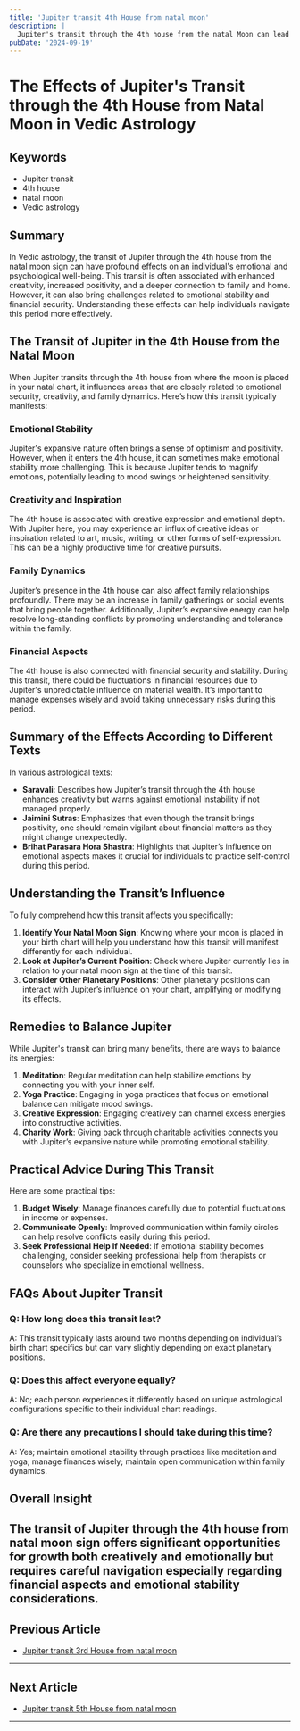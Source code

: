 ```yaml
---
title: 'Jupiter transit 4th House from natal moon'
description: |
  Jupiter's transit through the 4th house from the natal Moon can lead to worries caused by family members, lack of peace, and mental distress. The individual may experience disruptions at home, potential accidents, and a general sense of unease and instability.
pubDate: '2024-09-19'
---
```


# The Effects of Jupiter's Transit through the 4th House from Natal Moon in Vedic Astrology

## Keywords

- Jupiter transit
- 4th house
- natal moon
- Vedic astrology

## Summary

In Vedic astrology, the transit of Jupiter through the 4th house from the natal moon sign can have profound effects on an individual's emotional and psychological well-being. This transit is often associated with enhanced creativity, increased positivity, and a deeper connection to family and home. However, it can also bring challenges related to emotional stability and financial security. Understanding these effects can help individuals navigate this period more effectively.

## The Transit of Jupiter in the 4th House from the Natal Moon

When Jupiter transits through the 4th house from where the moon is placed in your natal chart, it influences areas that are closely related to emotional security, creativity, and family dynamics. Here’s how this transit typically manifests:

### Emotional Stability
Jupiter's expansive nature often brings a sense of optimism and positivity. However, when it enters the 4th house, it can sometimes make emotional stability more challenging. This is because Jupiter tends to magnify emotions, potentially leading to mood swings or heightened sensitivity.

### Creativity and Inspiration
The 4th house is associated with creative expression and emotional depth. With Jupiter here, you may experience an influx of creative ideas or inspiration related to art, music, writing, or other forms of self-expression. This can be a highly productive time for creative pursuits.

### Family Dynamics
Jupiter’s presence in the 4th house can also affect family relationships profoundly. There may be an increase in family gatherings or social events that bring people together. Additionally, Jupiter’s expansive energy can help resolve long-standing conflicts by promoting understanding and tolerance within the family.

### Financial Aspects
The 4th house is also connected with financial security and stability. During this transit, there could be fluctuations in financial resources due to Jupiter's unpredictable influence on material wealth. It’s important to manage expenses wisely and avoid taking unnecessary risks during this period.

## Summary of the Effects According to Different Texts

In various astrological texts:

- **Saravali**: Describes how Jupiter’s transit through the 4th house enhances creativity but warns against emotional instability if not managed properly.
- **Jaimini Sutras**: Emphasizes that even though the transit brings positivity, one should remain vigilant about financial matters as they might change unexpectedly.
- **Brihat Parasara Hora Shastra**: Highlights that Jupiter’s influence on emotional aspects makes it crucial for individuals to practice self-control during this period.

## Understanding the Transit’s Influence

To fully comprehend how this transit affects you specifically:

1. **Identify Your Natal Moon Sign**: Knowing where your moon is placed in your birth chart will help you understand how this transit will manifest differently for each individual.
2. **Look at Jupiter’s Current Position**: Check where Jupiter currently lies in relation to your natal moon sign at the time of this transit.
3. **Consider Other Planetary Positions**: Other planetary positions can interact with Jupiter’s influence on your chart, amplifying or modifying its effects.

## Remedies to Balance Jupiter

While Jupiter's transit can bring many benefits, there are ways to balance its energies:

1. **Meditation**: Regular meditation can help stabilize emotions by connecting you with your inner self.
2. **Yoga Practice**: Engaging in yoga practices that focus on emotional balance can mitigate mood swings.
3. **Creative Expression**: Engaging creatively can channel excess energies into constructive activities.
4. **Charity Work**: Giving back through charitable activities connects you with Jupiter’s expansive nature while promoting emotional stability.

## Practical Advice During This Transit

Here are some practical tips:

1. **Budget Wisely**: Manage finances carefully due to potential fluctuations in income or expenses.
2. **Communicate Openly**: Improved communication within family circles can help resolve conflicts easily during this period.
3. **Seek Professional Help If Needed**: If emotional stability becomes challenging, consider seeking professional help from therapists or counselors who specialize in emotional wellness.

## FAQs About Jupiter Transit

### Q: How long does this transit last?
A: This transit typically lasts around two months depending on individual’s birth chart specifics but can vary slightly depending on exact planetary positions.

### Q: Does this affect everyone equally?
A: No; each person experiences it differently based on unique astrological configurations specific to their individual chart readings.

### Q: Are there any precautions I should take during this time?
A: Yes; maintain emotional stability through practices like meditation and yoga; manage finances wisely; maintain open communication within family dynamics.

## Overall Insight

The transit of Jupiter through the 4th house from natal moon sign offers significant opportunities for growth both creatively and emotionally but requires careful navigation especially regarding financial aspects and emotional stability considerations.
---

## Previous Article
- [Jupiter transit 3rd House from natal moon](200503_Jupiter_transit_3rd_House_from_natal_moon.md)

---

## Next Article
- [Jupiter transit 5th House from natal moon](200505_Jupiter_transit_5th_House_from_natal_moon.md)

---
